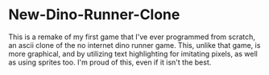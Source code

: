 # New-Dino-Runner-Clone
This is a remake of my first game that I've ever programmed from scratch, an ascii clone of the no internet dino runner game. This, unlike that game, is more graphical, and by utilizing text highlighting for imitating pixels, as well as using sprites too. I'm proud of this, even if it isn't the best.
